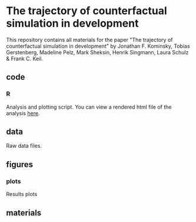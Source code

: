 # The trajectory of counterfactual simulation in development

This repository contains all materials for the paper "The trajectory of counterfactual simulation in development" by Jonathan F. Kominsky, Tobias Gerstenberg, Madeline Pelz, Mark Sheksin, Henrik Singmann, Laura Schulz & Frank C. Keil.

## code 

### R 

Analysis and plotting script. You can view a rendered html file of the analysis [here](https://tobiasgerstenberg.github.io/tracing_counterfactuals/). 

## data 

Raw data files. 

## figures 

### plots 

Results plots 

## materials 

